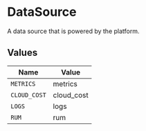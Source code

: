 # DataSource

A data source that is powered by the platform.


## Values

| Name         | Value        |
| ------------ | ------------ |
| `METRICS`    | metrics      |
| `CLOUD_COST` | cloud_cost   |
| `LOGS`       | logs         |
| `RUM`        | rum          |